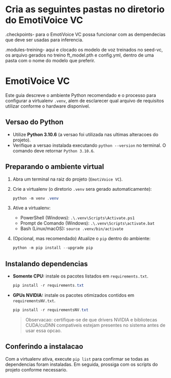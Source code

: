 # Cria as seguintes pastas no diretorio do EmotiVoice VC
 .checkpoints- para o EmotiVoice VC possa funcionar com as dempendecias que deve ser usadas para inferencia.

 .modules-treining- aqui e clocado os modelo de voz treinados no seed-vc, os arquivo gerados no treino ft_model.pth e config.yml, dentro de uma pasta com o nome do modelo que preferir.

# EmotiVoice VC

Este guia descreve o ambiente Python recomendado e o processo para configurar a virtualenv `.venv`, alem de esclarecer qual arquivo de requisitos utilizar conforme o hardware disponivel.

## Versao do Python

- Utilize **Python 3.10.6** (a versao foi utilizada nas ultimas alteracoes do projeto).
- Verifique a versao instalada executando `python --version` no terminal. O comando deve retornar `Python 3.10.6`.

## Preparando o ambiente virtual

1. Abra um terminal na raiz do projeto (`EmotiVoice VC`).
2. Crie a virtualenv (o diretorio `.venv` sera gerado automaticamente):

   ```powershell
   python -m venv .venv
   ```

3. Ative a virtualenv:
   - PowerShell (Windows): `.\.venv\Scripts\Activate.ps1`
   - Prompt de Comando (Windows): `.\.venv\Scripts\activate.bat`
   - Bash (Linux/macOS): `source .venv/bin/activate`

4. (Opcional, mas recomendado) Atualize o `pip` dentro do ambiente:

   ```powershell
   python -m pip install --upgrade pip
   ```

## Instalando dependencias

- **Somente CPU:** instale os pacotes listados em `requirements.txt`.

  ```powershell
  pip install -r requirements.txt
  ```

- **GPUs NVIDIA:** instale os pacotes otimizados contidos em `requirementsNV.txt`.

  ```powershell
  pip install -r requirementsNV.txt
  ```

  > Observacao: certifique-se de que drivers NVIDIA e bibliotecas CUDA/cuDNN compativeis estejam presentes no sistema antes de usar essa opcao.

## Conferindo a instalacao

Com a virtualenv ativa, execute `pip list` para confirmar se todas as dependencias foram instaladas. Em seguida, prossiga com os scripts do projeto conforme necessario.
